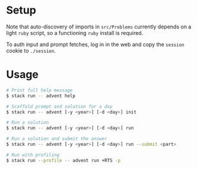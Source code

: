 # Setup

Note that auto-discovery of imports in `src/Problems` currently depends on a
light `ruby` script, so a functioning `ruby` install is required.

To auth input and prompt fetches, log in in the web and copy the `session`
cookie to `./session`.

# Usage

```bash
# Print full help message
$ stack run -- advent help

# Scaffold prompt and solution for a day
$ stack run -- advent [-y <year>] [-d <day>] init

# Run a solution
$ stack run -- advent [-y <year>] [-d <day>] run

# Run a solution and submit the answer
$ stack run -- advent [-y <year>] [-d <day>] run --submit <part>

# Run with profiling
$ stack run --profile -- advent run +RTS -p
```

